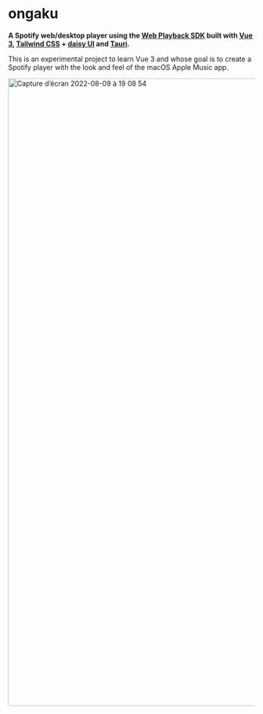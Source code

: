 # ongaku

**A Spotify web/desktop player using the [Web Playback SDK](https://developer.spotify.com/documentation/web-playback-sdk/) built with [Vue 3](https://vuejs.org), [Tailwind CSS](https://tailwindcss.com) + [daisy UI](https://daisyui.com) and [Tauri](https://tauri.app).**

This is an experimental project to learn Vue 3 and whose goal is to create a Spotify player with the look and feel of the macOS Apple Music app.

<a href="https://ongaku-nextfire.vercel.app/" target="_blank" rel="noreferrer" >
  <img width="1280" alt="Capture d’écran 2022-08-09 à 19 08 54" src="https://user-images.githubusercontent.com/20094890/183714230-87af7eff-24e8-4d60-8f67-82c2dc40d3cb.png">
</a>
